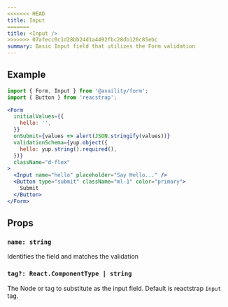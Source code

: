 ```yaml
---
<<<<<<< HEAD
title: Input
=======
title: <Input />
>>>>>>> 07afecc0c1d28bb24d1a4492fbc28db120c85ebc
summary: Basic Input field that utilizes the Form validation
---
```


## Example

```jsx live=true viewCode=true
import { Form, Input } from '@availity/form';
import { Button } from 'reacstrap';

<Form
  initialValues={{
    hello: '',
  }}
  onSubmit={values => alert(JSON.stringify(values))}
  validationSchema={yup.object({
    hello: yup.string().required(),
  })}
  className="d-flex"
>
  <Input name="hello" placeholder="Say Hello..." />
  <Button type="submit" className="ml-1" color="primary">
    Submit
  </Button>
</Form>
```

## Props

### `name: string`

Identifies the field and matches the validation

### `tag?: React.ComponentType | string`

The Node or tag to substitute as the input field. Default is reactstrap `Input` tag.
